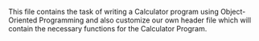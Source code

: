 This file contains the task of writing a Calculator program using Object-Oriented Programming and also customize our own header
file which will contain the necessary functions for the Calculator Program.
